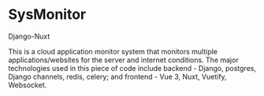 # SysMonitor
Django-Nuxt

This is a cloud application monitor system that monitors multiple applications/websites for the server and internet conditions. The major technologies used in this piece of code include backend - Django, postgres, Django channels, redis, celery; and frontend - Vue 3, Nuxt, Vuetify, Websocket.
